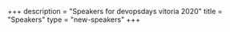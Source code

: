 +++
description = "Speakers for devopsdays vitoria 2020"
title = "Speakers"
type = "new-speakers"
+++